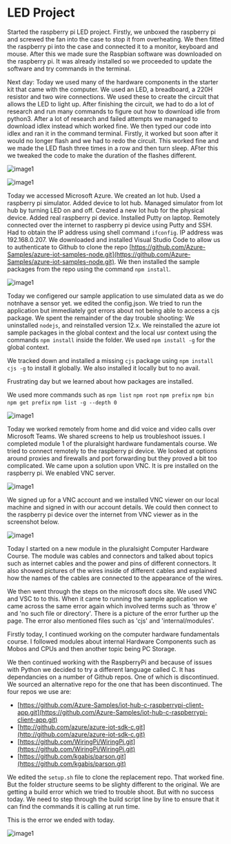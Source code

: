 # LED Project

Started the raspberry pi LED project. Firstly, we unboxed the raspberry pi and screwed the fan into the case to stop it from overheating. We then fitted the raspberry pi into the case and connected it to a monitor, keyboard and mouse. After this we made sure the Raspbian software was downloaded on the raspberry pi. It was already installed so we proceeded to update the software and try commands in the terminal.

Next day: Today we used many of the hardware components in the starter kit that came with the computer. We used an LED, a breadboard, a 220H resistor and two wire connections. We used these to create the circuit that allows the LED to light up. After finishing the circuit, we had to do a lot of research and run many commands to figure out how to download idle from python3. After a lot of research and failed attempts we managed to download idlex instead which worked fine. We then typed our code into idlex and ran it in the command terminal. Firstly, it worked but soon after it would no longer flash and we had to redo the circuit. This worked fine and we made the LED flash three times in a row and then turn sleep. AFter this we tweaked the code to make the duration of the flashes different.



![image1](./images/raspberrypi-1.jpeg)


![image1](./images/raspberrypi-2.jpeg)

Today we accessed Microsoft Azure.
We created an Iot hub.
Used a raspberry pi simulator.
Added device to Iot hub.
Managed simulator from Iot hub by turning LED on and off.
Created a new Iot hub for the physical device.
Added real raspberry pi device.
Installed Putty on laptop.
Remotely connected over the internet to raspberry pi device using Putty and SSH.
Had to obtain the IP address using shell command `ifconfig`.
IP address was 192.168.0.207.
We downloaded and installed Visual Studio Code to allow us to authenticate to Github to clone the repo [https://github.com/Azure-Samples/azure-iot-samples-node.git](https://github.com/Azure-Samples/azure-iot-samples-node.git).
We then installed the sample packages from the repo using the command `npm install`.


![image1](./images/raspberrypi-3.jpeg)


Today we configered our sample application to use simulated data as we do notnhave a sensor yet.
we edited the config.json.
We tried to run the application but immediately got errors about not being able to access a cjs package.
We spent the remainder of the day trouble shooting:
We uninstalled `nodejs`, and reinstalled version 12.x.
We reinstalled the azure iot sample packages in the global context and the local usr context using the commands `npm install` inside the folder. We used `npm install -g` for the global context.

We tracked down and installed a missing `cjs` package using `npm install cjs -g` to install it globally. We also installed it locally but to no avail.

Frustrating day but we learned about how packages are installed.

We used more commands such as `npm list` `npm root` `npm prefix` `npm bin` `npm get prefix` `npm list -g --depth 0` 


![image1](./images/emailgrab.png)


Today we worked remotely from home and did voice and video calls over Microsoft Teams. We shared screens to help us troubleshoot issues. I completed module 1 of the pluralsight hardware fundamentals course. We tried to connect remotely to the raspberry pi device. We looked at options around proxies and firewalls and port forwarding but they proved a bit too complicated. We came upon a solution upon VNC. It is pre installed on the raspberry pi. We enabled VNC server.


![image1](./images/raspberrypi-4.jpeg)


We signed up for a VNC account and we installed VNC viewer on our local machine and signed in with our account details. We could then connect to the raspberry pi device over the internet from VNC viewer as in the screenshot below.



![image1](./images/raspberrypi-5.jpeg)

Today I started on a new module in the pluralsight Computer Hardware Course. The module was cables and connectors and talked about topics such as internet cables and the power and pins of different connectors. It also showed pictures of the wires inside of different cables and explained how the names of the cables are connected to the appearance of the wires.

We then went through the steps on the microsoft docs site. We used VNC and VSC to to this. When it came to running the sample application we came across the same error again which involved terms such as 'throw e' and 'no such file or directory'. There is a picture of the error further up the page. The error also mentioned files such as 'cjs' and 'internal/modules'.

Firstly today, I continued working on the computer hardware fundamentals course. I followed modules about internal Hardware Components such as Mobos and CPUs and then another topic being PC Storage.

We then continued working with the RaspberryPi and because of issues with Python we decided to try a different language called C. It has dependancies on a number of Github repos. One of which is discontinued. We sourced an alternative repo for the one that has been discontinued. The four repos we use are:

- [https://github.com/Azure-Samples/iot-hub-c-raspberrypi-client-app.git](https://github.com/Azure-Samples/iot-hub-c-raspberrypi-client-app.git)
- [http://github.com/azure/azure-iot-sdk-c.git](http://github.com/azure/azure-iot-sdk-c.git)
- [https://github.com/WiringPi/WiringPi.git](https://github.com/WiringPi/WiringPi.git)
- [https://github.com/kgabis/parson.git](https://github.com/kgabis/parson.git)

We edited the `setup.sh` file to clone the replacement repo. That worked fine. But the folder structure seems to be slighty different to the original. We are getting a build error which we tried to trouble shoot. But with no success today. We need to step through the build script line by line to ensure that it can find the commands it is calling at run time.

This is the error we ended with today.

![image1](./images/raspberrypi-6.png)




